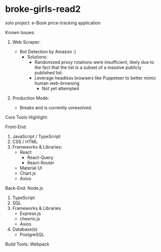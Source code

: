 # broke-girls-read2
solo project: e-Book price-tracking application

Known Issues: 

1. Web Scraper: 
      - Bot Detection by Amazon :( 
        - Solutions: 
          - Randomized proxy rotations were insufficient, likely due to the fact that the list is a subset of a massive publicly published list. 
          - Leverage headless browsers like Puppeteer to better mimic human web-browsing
            - Not yet attempted
            
2. Production Mode:
      - Breaks and is currently unresolved.

Core Tools Highlight: 

Front-End:
1. JavaScript / TypeScript
2. CSS / HTML
3. Frameworks & Libraries:
      - React 
        - React-Query
        - React-Router
      - Material UI
      - Chart.js
      - Axios

Back-End: Node.js
1. TypeScript
2. SQL
3. Frameworks & Libraries
    - Express.js
    - cheerio.js 
    - Axios 
4. Database(s)
    - PostgreSQL    

Build Tools: Webpack 

